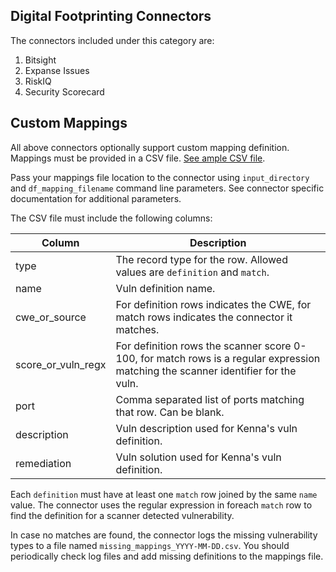 ## Digital Footprinting Connectors

The connectors included under this category are:

1. Bitsight
2. Expanse Issues
3. RiskIQ
4. Security Scorecard

## Custom Mappings

All above connectors optionally support custom mapping definition.
Mappings must be provided in a CSV file. [See ample CSV file](mappings.sample.csv).

Pass your mappings file location to the connector using `input_directory` and `df_mapping_filename` command line parameters.
See connector specific documentation for additional parameters.

The CSV file must include the following columns:

| Column             | Description                                                                                                                       |
|--------------------|-----------------------------------------------------------------------------------------------------------------------------------|
| type               | The record type for the row. Allowed values are `definition` and `match`.                                                         |
| name               | Vuln definition name.                                                                                                             |
| cwe_or_source      | For definition rows indicates the CWE, for match rows indicates the connector it matches.                                         |
| score_or_vuln_regx | For definition rows the scanner score 0-100, for match rows is a regular expression matching the scanner identifier for the vuln. |
| port               | Comma separated list of ports matching that row. Can be blank.                                                                    |
| description        | Vuln description used for Kenna's vuln definition.                                                                                |
| remediation        | Vuln solution used for Kenna's vuln definition.                                                                                   |

Each `definition` must have at least one `match` row joined by the same `name` value. The connector uses the regular expression in foreach `match` row to find the
definition for a scanner detected vulnerability.

In case no matches are found, the connector logs the missing vulnerability types to a file named `missing_mappings_YYYY-MM-DD.csv`. You should periodically check log files and add missing definitions
to the mappings file.

